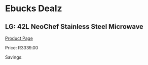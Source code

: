 
# Ebucks Dealz
## LG: 42L NeoChef Stainless Steel Microwave
[Product Page](https://www.ebucks.com/web/shop/productSelected.do?prodId=864385952&catId=704989856)

Price: R3339.00

Savings: 


	